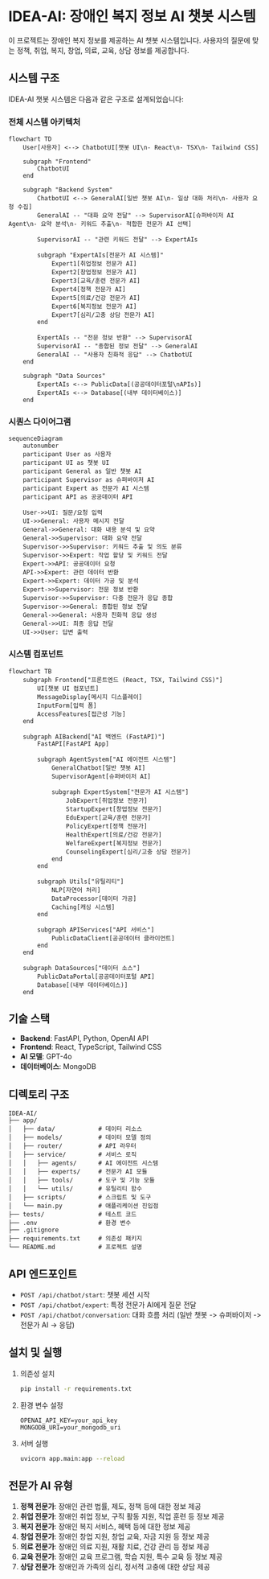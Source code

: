 # IDEA-AI: 장애인 복지 정보 AI 챗봇 시스템

이 프로젝트는 장애인 복지 정보를 제공하는 AI 챗봇 시스템입니다. 사용자의 질문에 맞는 정책, 취업, 복지, 창업, 의료, 교육, 상담 정보를 제공합니다.

## 시스템 구조

IDEA-AI 챗봇 시스템은 다음과 같은 구조로 설계되었습니다:

### 전체 시스템 아키텍처

```
flowchart TD
    User[사용자] <--> ChatbotUI[챗봇 UI\n- React\n- TSX\n- Tailwind CSS]
    
    subgraph "Frontend"
        ChatbotUI
    end
    
    subgraph "Backend System"
        ChatbotUI <--> GeneralAI[일반 챗봇 AI\n- 일상 대화 처리\n- 사용자 요청 수집]
        GeneralAI -- "대화 요약 전달" --> SupervisorAI[슈퍼바이저 AI Agent\n- 요약 분석\n- 키워드 추출\n- 적합한 전문가 AI 선택]
        
        SupervisorAI -- "관련 키워드 전달" --> ExpertAIs
        
        subgraph "ExpertAIs[전문가 AI 시스템]"
            Expert1[취업정보 전문가 AI]
            Expert2[창업정보 전문가 AI]
            Expert3[교육/훈련 전문가 AI]
            Expert4[정책 전문가 AI]
            Expert5[의료/건강 전문가 AI]
            Expert6[복지정보 전문가 AI]
            Expert7[심리/고충 상담 전문가 AI]
        end
        
        ExpertAIs -- "전문 정보 반환" --> SupervisorAI
        SupervisorAI -- "종합된 정보 전달" --> GeneralAI
        GeneralAI -- "사용자 친화적 응답" --> ChatbotUI
    end
    
    subgraph "Data Sources"
        ExpertAIs <--> PublicData[(공공데이터포털\nAPIs)]
        ExpertAIs <--> Database[(내부 데이터베이스)]
    end
```

### 시퀀스 다이어그램

```
sequenceDiagram
    autonumber
    participant User as 사용자
    participant UI as 챗봇 UI
    participant General as 일반 챗봇 AI
    participant Supervisor as 슈퍼바이저 AI
    participant Expert as 전문가 AI 시스템
    participant API as 공공데이터 API

    User->>UI: 질문/요청 입력
    UI->>General: 사용자 메시지 전달
    General->>General: 대화 내용 분석 및 요약
    General->>Supervisor: 대화 요약 전달
    Supervisor->>Supervisor: 키워드 추출 및 의도 분류
    Supervisor->>Expert: 작업 할당 및 키워드 전달
    Expert->>API: 공공데이터 요청
    API->>Expert: 관련 데이터 반환
    Expert->>Expert: 데이터 가공 및 분석
    Expert->>Supervisor: 전문 정보 반환
    Supervisor->>Supervisor: 다중 전문가 응답 종합
    Supervisor->>General: 종합된 정보 전달
    General->>General: 사용자 친화적 응답 생성
    General->>UI: 최종 응답 전달
    UI->>User: 답변 출력
```

### 시스템 컴포넌트

```
flowchart TB
    subgraph Frontend["프론트엔드 (React, TSX, Tailwind CSS)"]
        UI[챗봇 UI 컴포넌트]
        MessageDisplay[메시지 디스플레이]
        InputForm[입력 폼]
        AccessFeatures[접근성 기능]
    end
    
    subgraph AIBackend["AI 백엔드 (FastAPI)"]
        FastAPI[FastAPI App]
        
        subgraph AgentSystem["AI 에이전트 시스템"]
            GeneralChatbot[일반 챗봇 AI]
            SupervisorAgent[슈퍼바이저 AI]
            
            subgraph ExpertSystem["전문가 AI 시스템"]
                JobExpert[취업정보 전문가]
                StartupExpert[창업정보 전문가]
                EduExpert[교육/훈련 전문가]
                PolicyExpert[정책 전문가]
                HealthExpert[의료/건강 전문가]
                WelfareExpert[복지정보 전문가]
                CounselingExpert[심리/고충 상담 전문가]
            end
        end
        
        subgraph Utils["유틸리티"]
            NLP[자연어 처리]
            DataProcessor[데이터 가공]
            Caching[캐싱 시스템]
        end
        
        subgraph APIServices["API 서비스"]
            PublicDataClient[공공데이터 클라이언트]
        end
    end
    
    subgraph DataSources["데이터 소스"]
        PublicDataPortal[공공데이터포털 API]
        Database[(내부 데이터베이스)]
    end
```

## 기술 스택

- **Backend**: FastAPI, Python, OpenAI API
- **Frontend**: React, TypeScript, Tailwind CSS
- **AI 모델**: GPT-4o
- **데이터베이스**: MongoDB

## 디렉토리 구조

```
IDEA-AI/
├── app/
│   ├── data/            # 데이터 리소스
│   ├── models/          # 데이터 모델 정의
│   ├── router/          # API 라우터
│   ├── service/         # 서비스 로직
│   │   ├── agents/      # AI 에이전트 시스템
│   │   ├── experts/     # 전문가 AI 모듈
│   │   ├── tools/       # 도구 및 기능 모듈
│   │   └── utils/       # 유틸리티 함수
│   ├── scripts/         # 스크립트 및 도구
│   └── main.py          # 애플리케이션 진입점
├── tests/               # 테스트 코드
├── .env                 # 환경 변수
├── .gitignore
├── requirements.txt     # 의존성 패키지
└── README.md            # 프로젝트 설명
```

## API 엔드포인트

- `POST /api/chatbot/start`: 챗봇 세션 시작
- `POST /api/chatbot/expert`: 특정 전문가 AI에게 질문 전달
- `POST /api/chatbot/conversation`: 대화 흐름 처리 (일반 챗봇 -> 슈퍼바이저 -> 전문가 AI -> 응답)

## 설치 및 실행

1. 의존성 설치
   ```bash
   pip install -r requirements.txt
   ```

2. 환경 변수 설정
   ```
   OPENAI_API_KEY=your_api_key
   MONGODB_URI=your_mongodb_uri
   ```

3. 서버 실행
   ```bash
   uvicorn app.main:app --reload
   ```

## 전문가 AI 유형

1. **정책 전문가**: 장애인 관련 법률, 제도, 정책 등에 대한 정보 제공
2. **취업 전문가**: 장애인 취업 정보, 구직 활동 지원, 직업 훈련 등 정보 제공
3. **복지 전문가**: 장애인 복지 서비스, 혜택 등에 대한 정보 제공
4. **창업 전문가**: 장애인 창업 지원, 창업 교육, 자금 지원 등 정보 제공
5. **의료 전문가**: 장애인 의료 지원, 재활 치료, 건강 관리 등 정보 제공
6. **교육 전문가**: 장애인 교육 프로그램, 학습 지원, 특수 교육 등 정보 제공
7. **상담 전문가**: 장애인과 가족의 심리, 정서적 고충에 대한 상담 제공 